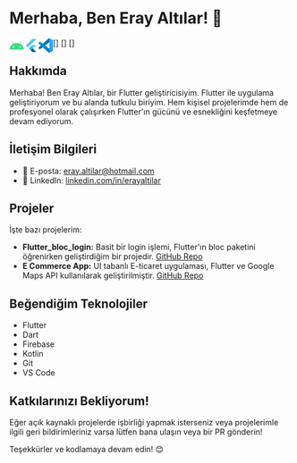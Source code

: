 # Merhaba, Ben Eray Altılar! 👋

[<img align="left" alt="Android" width="26px" src="https://raw.githubusercontent.com/github/explore/80688e429a7d4ef2fca1e82350fe8e3517d3494d/topics/android/android.png" />]
[<img align="left" alt="Flutter" width="26px" src="https://raw.githubusercontent.com/github/explore/cebd63002168a05a6a642f309227eefeccd92950/topics/flutter/flutter.png" />]
[<img align="left" alt="Visual Studio Code" width="26px" src="https://raw.githubusercontent.com/github/explore/80688e429a7d4ef2fca1e82350fe8e3517d3494d/topics/visual-studio-code/visual-studio-code.png" />]


## Hakkımda

Merhaba! Ben Eray Altılar, bir Flutter geliştiricisiyim. Flutter ile uygulama geliştiriyorum ve bu alanda tutkulu biriyim. Hem kişisel projelerimde hem de profesyonel olarak çalışırken Flutter'ın gücünü ve esnekliğini keşfetmeye devam ediyorum.

## İletişim Bilgileri

- 📧 E-posta: eray.altilar@hotmail.com
- 🔗 LinkedIn: [linkedin.com/in/erayaltilar](https://www.linkedin.com/in/eray-altilar-b9057b228/)

## Projeler

İşte bazı projelerim:

- **Flutter_bloc_login:** Basit bir login işlemi, Flutter'ın bloc paketini öğrenirken geliştirdiğim bir projedir. [GitHub Repo](https://github.com/Erayaltilar/Flutter_bloc_login)
- **E Commerce App:** UI tabanlı E-ticaret uygulaması, Flutter ve Google Maps API kullanılarak geliştirilmiştir. [GitHub Repo](https://github.com/Erayaltilar/E_commerce_practice)

## Beğendiğim Teknolojiler

- Flutter
- Dart
- Firebase
- Kotlin
- Git
- VS Code

## Katkılarınızı Bekliyorum!

Eğer açık kaynaklı projelerde işbirliği yapmak isterseniz veya projelerimle ilgili geri bildirimleriniz varsa lütfen bana ulaşın veya bir PR gönderin! 

Teşekkürler ve kodlamaya devam edin! 😊
